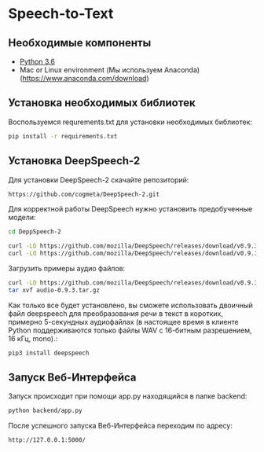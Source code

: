 # Speech-to-Text

## Необходимые компоненты

* [Python 3.6](https://www.python.org/)
* Mac or Linux environment (Мы используем Anaconda) (https://www.anaconda.com/download)

## Установка необходимых библиотек

Воспользуемся requrements.txt для установки необходимых библиотек:

```bash
pip install -r requirements.txt
```

## Установка DeepSpeech-2

Для установки DeepSpeech-2 скачайте репозиторий:

```bash
https://github.com/cogmeta/DeepSpeech-2.git
```

Для корректной работы DeepSpeech нужно установить предобученные модели:

```bash
cd DeppSpeech-2
```

```bash
curl -LO https://github.com/mozilla/DeepSpeech/releases/download/v0.9.3/deepspeech-0.9.3-models.pbmm
curl -LO https://github.com/mozilla/DeepSpeech/releases/download/v0.9.3/deepspeech-0.9.3-models.scorer
```

Загрузить примеры аудио файлов:

```bash
curl -LO https://github.com/mozilla/DeepSpeech/releases/download/v0.9.3/audio-0.9.3.tar.gz
tar xvf audio-0.9.3.tar.gz
```

Как только все будет установлено, вы сможете использовать двоичный файл deepspeech для преобразования речи в текст в коротких, примерно 5-секундных аудиофайлах (в настоящее время в клиенте Python поддерживаются только файлы WAV с 16-битным разрешением, 16 кГц, mono).:

```bash
pip3 install deepspeech
```
## Запуск Веб-Интерфейса

Запуск происходит при помощи app.py находящийся в папке backend:
```bash
python backend/app.py
```

После успешного запуска Веб-Интерфейса переходим по адресу:
```bash
http://127.0.0.1:5000/
```
